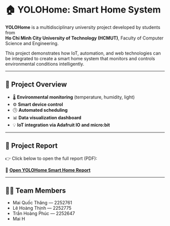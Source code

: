 # 🏠 YOLOHome: Smart Home System

**YOLOHome** is a multidisciplinary university project developed by students from  
**Ho Chi Minh City University of Technology (HCMUT)**, Faculty of Computer Science and Engineering.

This project demonstrates how IoT, automation, and web technologies can be integrated to create a smart home system that monitors and controls environmental conditions intelligently.

---

## 📘 Project Overview
- 🌡️ **Environmental monitoring** (temperature, humidity, light)
- ⚙️ **Smart device control**
- 🕒 **Automated scheduling**
- 📊 **Data visualization dashboard**
- 💡 **IoT integration via Adafruit IO and micro:bit**

---

## 📄 Project Report
👉 Click below to open the full report (PDF):

📂 **[Open YOLOHome Smart Home Report](docs/)**

---

## 👨‍💻 Team Members
- Mai Quốc Thăng — 2252761  
- Lê Hoàng Thịnh — 2252775  
- Trần Hoàng Phúc — 2252647  
- Mai H
